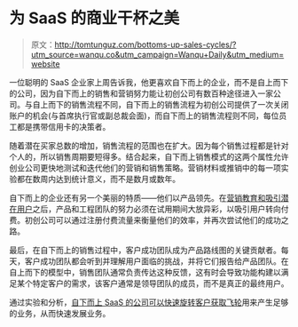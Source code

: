 # 为 SaaS 的商业干杯之美

> 原文：<http://tomtunguz.com/bottoms-up-sales-cycles/?utm_source=wanqu.co&utm_campaign=Wanqu+Daily&utm_medium=website>

一位聪明的 SaaS 企业家上周告诉我，他更喜欢自下而上的企业，而不是自上而下的公司，因为自下而上的销售和营销努力能让初创公司有数百种途径进入一家公司。与自上而下的销售流程不同，自下而上的销售流程为初创公司提供了一次关闭账户的机会(与首席执行官或副总裁会面)，而自下而上的销售流程则不同，每位员工都是携带信用卡的决策者。

随着潜在买家总数的增加，销售流程的范围也在扩大。因为每个销售过程都是针对个人的，所以销售周期要短得多。结合起来，自下而上销售模式的这两个属性允许创业公司更快地测试和迭代他们的营销和销售策略。营销材料或推销中的每一项实验都在数周内达到统计意义，而不是数月或数年。

自下而上的企业还有另一个美丽的特质——他们以产品领先。在[营销教育和吸引潜在用户](http://tomtunguz.com/shifting-role-marketing-saas/)之后，产品和工程团队的努力必须在试用期间大放异彩，以吸引用户转向付费。初创公司可以通过注册付费流量来衡量他们的效率，并再次尝试他们的成功之路。

最后，在自下而上的销售过程中，客户成功团队成为产品路线图的关键贡献者。每天，客户成功团队都会听到并理解用户面临的挑战，并将它们报告给产品团队。在自上而下的模型中，销售团队通常负责传达这种反馈，这有时会导致功能构建以满足某个特定客户的需求，该客户通常是领导团队的成员，而不是真正的最终用户。

通过实验和分析，[自下而上 SaaS 的公司可以快速旋转客户获取飞轮](http://tomtunguz.com/saas-innovators-solution/)用来产生足够的业务，从而快速发展业务。